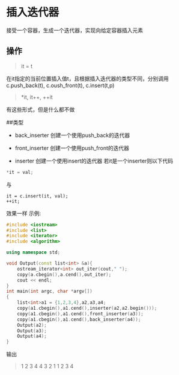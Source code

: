 # 插入迭代器

接受一个容器，生成一个迭代器，实现向给定容器插入元素

## 操作
> it = t

在it指定的当前位置插入值t，且根据插入迭代器的类型不同，分别调用c.push_back(t), c.oush_front(t), c.insert(t,p)

> *it, it++, ++it

有这些形式，但是什么都不做

##类型

- back_inserter
创建一个使用push_back的迭代器

- front_inserter
创建一个使用push_front的迭代器

- inserter
创建一个使用insert的迭代器
若it是一个inserter则以下代码
```cpp
*it = val;
```
与
```
it = c.insert(it, val);
++it;
```
效果一样
示例:
```cpp
#include <iostream>
#include <list>
#include <iterator>
#include <algorithm>

using namespace std;

void Output(const list<int> &a){
    ostream_iterator<int> out_iter(cout," ");
    copy(a.cbegin(),a.cend(),out_iter);
    cout << endl;
}
int main(int argc, char *argv[])
{
    list<int>a1 = {1,2,3,4},a2,a3,a4;
    copy(a1.cbegin(),a1.cend(),inserter(a2,a2.begin()));
    copy(a1.cbegin(),a1.cend(),front_inserter(a3));
    copy(a1.cbegin(),a1.cend(),back_inserter(a4));
    Output(a2);
    Output(a3);
    Output(a4);
}
```
输出
> 1 2 3 4
4 3 2 1
1 2 3 4

